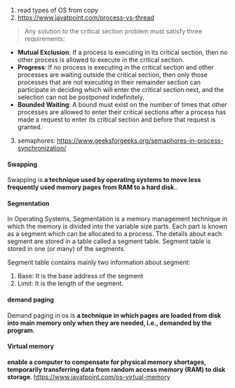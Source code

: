 1. read types of OS from copy
2. https://www.javatpoint.com/process-vs-thread


>  Any solution to the critical section problem must satisfy three requirements:
- ****Mutual Exclusion****: If a process is executing in its critical section, then no other process is allowed to execute in the critical section.
- ****Progress****: If no process is executing in the critical section and other processes are waiting outside the critical section, then only those processes that are not executing in their remainder section can participate in deciding which will enter the critical section next, and the selection can not be postponed indefinitely.
- **Bounded Waiting**: A bound must exist on the number of times that other processes are allowed to enter their critical sections after a process has made a request to enter its critical section and before that request is granted.

3. semaphores: https://www.geeksforgeeks.org/semaphores-in-process-synchronization/

#### Swapping
Swapping is **a technique used by operating systems to move less frequently used memory pages from RAM to a hard disk**..

#### Segmentation
In Operating Systems, Segmentation is a memory management technique in which the memory is divided into the variable size parts. Each part is known as a segment which can be allocated to a process. The details about each segment are stored in a table called a segment table. Segment table is stored in one (or many) of the segments.

Segment table contains mainly two information about segment:
1. Base: It is the base address of the segment
2. Limit: It is the length of the segment.

#### demand paging
Demand paging in os is **a technique in which pages are loaded from disk into main memory only when they are needed, i.e., demanded by the program**.


#### Virtual memory
**enable a computer to compensate for physical memory shortages, temporarily transferring data from random access memory (RAM) to disk storage**.
https://www.javatpoint.com/os-virtual-memory